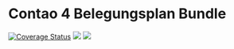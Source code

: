 Contao 4 Belegungsplan Bundle
=============================

[![Coverage Status](https://coveralls.io/repos/github/Mailwurm/belegungsplan-bundle/badge.svg?branch=master)](https://coveralls.io/github/Mailwurm/belegungsplan-bundle?branch=master)
[![](https://img.shields.io/packagist/v/contao/faq-bundle.svg?style=flat-square)](https://packagist.org/packages/mailwurm/belegungsplan-bundle)
[![](https://img.shields.io/packagist/dt/contao/faq-bundle.svg?style=flat-square)](https://packagist.org/packages/mailwurm/belegungsplan-bundle)
